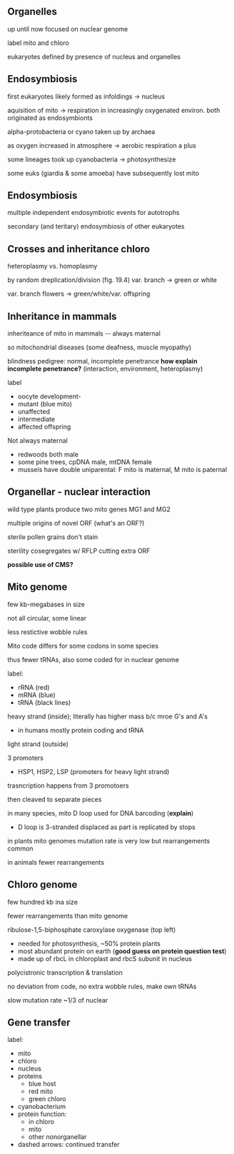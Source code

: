 ## Organelles
up until now focused on nuclear genome  

label mito and chloro 

eukaryotes defined by presence of nucleus and organelles

## Endosymbiosis
first eukaryotes likely formed as infoldings -> nucleus

aquisition of mito -> respiration in increasingly oxygenated environ.
both originated as endosymbionts

alpha-protobacteria or cyano taken up by archaea

as oxygen increased in atmosphere -> aerobic respiration a plus

some lineages took up cyanobacteria -> photosynthesize

some euks (giardia & some amoeba) have subsequently lost mito

## Endosymbiosis
multiple independent endosymbiotic events for autotrophs

secondary (and teritary) endosymbiosis of other eukaryotes

## Crosses and inheritance chloro
heteroplasmy vs. homoplasmy  

by random dreplication/division (fig. 19.4) var. branch -> green or white  

var. branch flowers -> green/white/var. offspring  

## Inheritance in mammals
inheriteance of mito in mammals -- always maternal

so mitochondrial diseases (some deafness, muscle myopathy)

blindness pedigree: normal, incomplete penetrance
**how explain incomplete penetrance?** (interaction, environment, heteroplasmy)

label 

- oocyte development- 
- mutant (blue mito)
- unaffected
- intermediate
- affected offspring

Not always maternal

- redwoods both male
- some pine trees, cpDNA male, mtDNA female
- mussels have double uniparental: F mito is maternal, M mito is paternal


## Organellar - nuclear interaction
wild type plants produce two mito genes MG1 and MG2

multiple origins of novel ORF (what's an ORF?)

sterile pollen grains don't stain

sterility cosegregates w/ RFLP cutting extra ORF

**possible use of CMS?**

    

## Mito genome
few kb-megabases in size

not all circular, some linear

less restictive wobble rules

Mito code differs for some codons in some species

thus fewer tRNAs, also some coded for in nuclear genome  

label:  
- rRNA (red)   
- mRNA (blue)  
- tRNA (black lines) 

heavy strand (inside); literally has higher mass b/c mroe G's and A's  
- in humans mostly protein coding and tRNA

light strand (outside)  

3 promoters  
- HSP1, HSP2, LSP (promoters for heavy light strand)

trasncription happens from 3 promotoers

then cleaved to separate pieces

in many species, mito D loop used for DNA barcoding (**explain**)
- D loop is 3-stranded displaced as part is replicated by stops

in plants mito genomes mutation rate is very low but rearrangements common

in animals fewer rearrangements


## Chloro genome
few hundred kb ina size

fewer rearrangements than mito genome

ribulose-1,5-biphosphate caroxylase oxygenase (top left)

- needed for photosynthesis, ~50% protein plants
- most abundant protein on earth (**good guess on protein question test**)
- made up of rbcL in chloroplast and rbcS subunit in nucleus

polycistronic transcription & translation

no deviation from code, no extra wobble rules, make own tRNAs

slow mutation rate ~1/3 of nuclear

## Gene transfer
label:

- mito
- chloro
- nucleus
- proteins
	- blue host  
	- red mito   
	- green chloro  
- cyanobacterium
- protein function: 
	- in chloro 
	- mito
	- other nonorganellar  
- dashed arrows: continued transfer  
